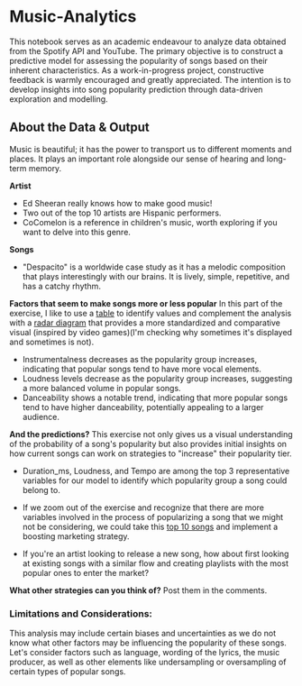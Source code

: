 # Music-Analytics


This notebook serves as an academic endeavour to analyze data obtained from the Spotify API and YouTube. The primary
objective is to construct a predictive model for assessing the popularity of songs based on their inherent characteristics. As a work-in-progress project, constructive feedback is warmly encouraged and greatly appreciated. The intention is to develop insights into song
popularity prediction through data-driven exploration and modelling.

## About the Data & Output

Music is beautiful; it has the power to transport us to different moments and places. It plays an important role alongside our sense of hearing and long-term memory.

**Artist**
- Ed Sheeran really knows how to make good music!
- Two out of the top 10 artists are Hispanic performers.
- CoComelon is a reference in children's music, worth exploring if you want to delve into this genre.

**Songs**
- "Despacito" is a worldwide case study as it has a melodic composition that plays interestingly with our brains. It is lively, simple, repetitive, and has a catchy rhythm.

**Factors that seem to make songs more or less popular**
In this part of the exercise, I like to use a [table](#Quick-table-view-by-popularity-cluster) to identify values and complement the analysis with a [radar diagram](#3.2.-Multi-variate-Analysis) that provides a more standardized and comparative visual (inspired by video games)(I'm checking why sometimes it's displayed and sometimes is not).

- Instrumentalness decreases as the popularity group increases, indicating that popular songs tend to have more vocal elements.
- Loudness levels decrease as the popularity group increases, suggesting a more balanced volume in popular songs.
- Danceability shows a notable trend, indicating that more popular songs tend to have higher danceability, potentially appealing to a larger audience.

**And the predictions?**
This exercise not only gives us a visual understanding of the probability of a song's popularity but also provides initial insights on how current songs can work on strategies to "increase" their popularity tier.

- Duration_ms, Loudness, and Tempo are among the top 3 representative variables for our model to identify which popularity group a song could belong to.

- If we zoom out of the exercise and recognize that there are more variables involved in the process of popularizing a song that we might not be considering, we could take this [top 10 songs](#Top-10-Mid-popularity-songs-with-a-popability-to-be-High-popular) and implement a boosting marketing strategy.

- If you're an artist looking to release a new song, how about first looking at existing songs with a similar flow and creating playlists with the most popular ones to enter the market?

**What other strategies can you think of?** Post them in the comments.

### Limitations and Considerations:
This analysis may include certain biases and uncertainties as we do not know what other factors may be influencing the popularity of these songs. Let's consider factors such as language, wording of the lyrics, the music producer, as well as other elements like undersampling or oversampling of certain types of popular songs.
